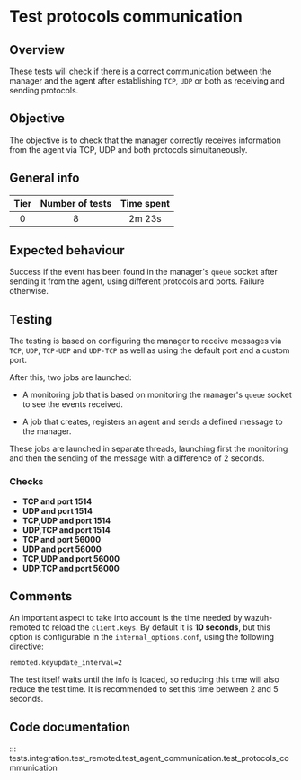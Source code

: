 # Test protocols communication

## Overview

These tests will check if there is a correct communication between the manager and the agent after establishing `TCP`,
`UDP` or both as receiving and sending protocols.

## Objective

The objective is to check that the manager correctly receives information from the agent via TCP, UDP and both
protocols simultaneously.

## General info

|Tier | Number of tests | Time spent |
|:--:|:--:|:--:|
| 0 | 8 | 2m 23s |

## Expected behaviour

Success if the event has been found in the manager's `queue` socket after sending it from the agent, using different
protocols and ports. Failure otherwise.

## Testing

The testing is based on configuring the manager to receive messages via `TCP`, `UDP`, `TCP-UDP` and `UDP-TCP` as well
as using the default port and a custom port.

After this, two jobs are launched:

- A monitoring job that is based on monitoring the manager's  `queue` socket to see the events received.

- A job that creates, registers an agent and sends a defined message to the manager.

These jobs are launched in separate threads, launching first the monitoring and then the sending of the message with
a difference of 2 seconds.

### Checks

- **TCP and port 1514**
- **UDP and port 1514**
- **TCP,UDP and port 1514**
- **UDP,TCP and port 1514**
- **TCP and port 56000**
- **UDP and port 56000**
- **TCP,UDP and port 56000**
- **UDP,TCP and port 56000**

## Comments

An important aspect to take into account is the time needed by wazuh-remoted to reload the `client.keys`.
By default it is **10 seconds**, but this option is configurable in the `internal_options.conf`, using the
following directive:

```
remoted.keyupdate_interval=2
```

The test itself waits until the info is loaded, so reducing this time will also reduce the test time.
It is recommended to set this time between 2 and 5 seconds.

## Code documentation
::: tests.integration.test_remoted.test_agent_communication.test_protocols_communication
